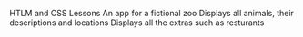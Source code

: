 HTLM and CSS Lessons
An app for a fictional zoo
Displays all animals, their descriptions and locations
Displays all the extras such as resturants
